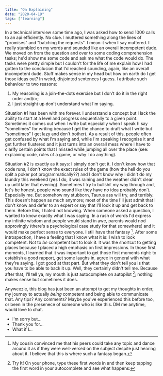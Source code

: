 ```yaml
---
title: "On Explaining"
date: "2020-04-19"
tags: ["learning"]
---
```

In a technical interview some time ago, I was asked how to send 1000 calls to
an api efficiently. No clue. I muttered something along the lines of
"promises" and "batching the requests". I mean it when I say muttered. I really
stumbled on my words and sounded like an overall incompetent dude. We moved
on from the question and over to some coding comprehension tasks; he'd show me
some code and ask me what the code would do. The tasks were pretty simple but
I couldn't for the life of me explain how I had gotten to the conclusion that
I'd reached sounding, again, like an overall incompetent dude. Stuff makes
sense in my head but how on earth do I get those ideas out? In weird,
disjointed sentences I guess. I attribute such behaviour to two reasons: 

1. My reasoning is a join-the-dots exercise but I don't do it in the right 
order and/or; 
2. I just straight up don't understand what I'm saying. 

Situation #1 has been with me forever. I understand a concept but I lack the 
ability to start at a level and progress sequentially to a given point. 
Sometimes it comes out when I write but especially when I speak (I say 
"sometimes" for writing because I get the chance to draft what I write but 
"sometimes" I get lazy and don't bother). As a result of this, people often 
get confused by what I'm saying and, while I'm speaking I recognise it and 
get further flustered and it just turns into an overall mess where I have 
to clarify certain points that I missed while jumping all over the place (see: 
explaining code, rules of a game, or why I do anything). 

Situation #2 is exactly as it says: I simply don't get it. I don't know how
that code runs, I don't know the exact rules of the game (how the hell do you
split a poker pot programmatically??) and I don't know why I didn't do my
laundry this weekend (yes I do, it was raining and the weather didn't clear up
until later that evening). Sometimes I try to bullshit my way through and,
let's be honest, people who sound like they have no idea probably don't. 
Especially me. But somehow my stubborn, Taurus ass will try, and terribly. This
doesn't happen as much anymore; most of the time I'll just admit that I don't
know and defer to an expert or say that I'll look it up and get back to them.
Before this, I hated not knowing. When someone asked a question, I wanted to
know exactly what I was saying. In a rush of words I'd express my infinite
wisdom and people would stand in awe, parents would nod approvingly (there's
a psychological case study for that somewhere) and it would make perfect sense
to everyone. I still have that fantasy [^1]. After some introspection, I have
a feeling that I know what it is: I wish to look competent. Not to _be_
competent but to look it. It was the shortcut to getting places because
I placed a high emphasis on first impressions. In those first moments,
I learned that it was important to get those first moments right: to establish
a good rapport, get some laughs in, agree in general with what they're saying.
I got good at that part. But what they don't tell you is that you have to be
able to back it up. Well, they certainly didn't tell me. Because after that,
I'll tell ya, my mouth is just autocomplete on autopilot [^2]; nothing makes
sense but sometimes it does. 

Anyweezle, this blog has just been an attempt to get my thoughts in order, my
journey to actually _being_ competent and being able to communicate that. Any
tips? Any comments? Maybe you've experienced this before too, or been in the
presenece of someone who is like this. DM me anytime, would love to chat.

[^1]: My cousin convinced me that his peers could take any topic and dance
  around it as if they were well-versed on the subject despite just hearing 
  about it. I believe that this is where such a fantasy began.

[^2]: Try It! On your phone, type these first words in and then keep tapping the
  first word in your autocomplete and see what happens: 
  - I'm sorry but...
  - Thank you for...
  - What if I...

